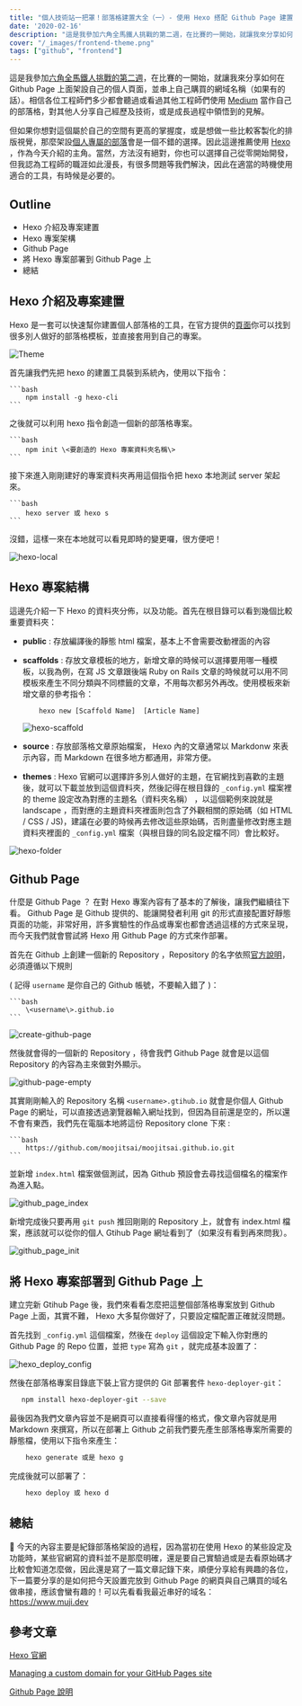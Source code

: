 ```yaml
---
title: "個人技術站一把罩！部落格建置大全（一）- 使用 Hexo 搭配 Github Page 建置自己的部落格"
date: '2020-02-16'
description: "這是我參加六角全馬鐵人挑戰的第二週，在比賽的一開始，就讓我來分享如何在 Github Page 上面架設自己的個人頁面，並串上自己購買的網域名稱（如果有的話）。相信各位工程師們多少都會聽過或看過其他工程師們使用當作自己的部落格，對其他人分享自己經歷及技術，或是成長過程中領悟到的見解。"
cover: "/_images/frontend-theme.png"
tags: ["github", "frontend"]
---
```


這是我參加[六角全馬鐵人挑戰的第二週](https://www.hexschool.com/2019/11/14/2019-11-14-w3Hexschool-2020-challenge/?fbclid=IwAR2jnd1zwQf14xWUK4J2DztB4XpkkALumb0VS3jSjMKvkqFUhP9xlTICAeU)，在比賽的一開始，就讓我來分享如何在 Github Page 上面架設自己的個人頁面，並串上自己購買的網域名稱（如果有的話）。相信各位工程師們多少都會聽過或看過其他工程師們使用 [Medium](https://medium.com/@moojing) 當作自己的部落格，對其他人分享自己經歷及技術，或是成長過程中領悟到的見解。

但如果你想對這個屬於自己的空間有更高的掌握度，或是想做一些比較客製化的排版視覺，那麼架設[個人專屬的部落](https://www.muji.dev/)會是一個不錯的選擇。因此這邊推薦使用 [Hexo](https://hexo.io/zh-tw/docs/) ，作為今天介紹的主角。當然，方法沒有絕對，你也可以選擇自己從零開始開發，但我認為工程師的職涯如此漫長，有很多問題等我們解決，因此在適當的時機使用適合的工具，有時候是必要的。

## Outline

- Hexo 介紹及專案建置
- Hexo 專案架構
- Github Page
- 將 Hexo 專案部署到 Github Page 上
- 總結

## Hexo 介紹及專案建置

Hexo 是一套可以快速幫你建置個人部落格的工具，在官方提供的[頁面](https://hexo.io/themes/)你可以找到很多別人做好的部落格模板，並直接套用到自己的專案。

![Theme](/_images/frontend-theme.png)

首先讓我們先把 hexo 的建置工具裝到系統內，使用以下指令：

    ```bash
        npm install -g hexo-cli
    ```

之後就可以利用 hexo 指令創造一個新的部落格專案。

    ```bash
        npm init \<要創造的 Hexo 專案資料夾名稱\>
    ```

接下來進入剛剛建好的專案資料夾再用這個指令把 hexo 本地測試 server 架起來。

    ```bash
        hexo server 或 hexo s
    ```

沒錯，這樣一來在本地就可以看見即時的變更囉，很方便吧！

![hexo-local](/_images/frontend-hexo-local.png)

## Hexo 專案結構

這邊先介紹一下 Hexo 的資料夾分佈，以及功能。首先在根目錄可以看到幾個比較重要資料夾：

- **public** : 存放編譯後的靜態 html 檔案，基本上不會需要改動裡面的內容
- **scaffolds** : 存放文章模板的地方，新增文章的時候可以選擇要用哪一種模板，以我為例，在寫 JS 文章跟後端 Ruby on Rails 文章的時候就可以用不同模板來產生不同分類與不同標籤的文章，不用每次都另外再改。使用模板來新增文章的參考指令：

  ```bash
      hexo new [Scaffold Name]  [Article Name]
  ```

  ![hexo-scaffold](/_images/frontend-hexo-scaffold.png)

- **source** : 存放部落格文章原始檔案， Hexo 內的文章通常以 Markdonw 來表示內容，而 Markdown 在很多地方都通用，非常方便。
- **themes** : Hexo 官網可以選擇許多別人做好的主題，在官網找到喜歡的主題後，就可以下載並放到這個資料夾，然後記得在根目錄的 `_config.yml` 檔案裡的 theme 設定改為對應的主題名（資料夾名稱） ，以這個範例來說就是 landscape ，而對應的主題資料夾裡面則包含了外觀相關的原始碼（如 HTML / CSS / JS)，建議在必要的時候再去修改這些原始碼，否則盡量修改對應主題資料夾裡面的 `_config.yml` 檔案（與根目錄的同名設定檔不同）會比較好。

![hexo-folder](/_images/frontend-hexo-folder.png)

## Github Page

什麼是 Github Page ？ 在對 Hexo 專案內容有了基本的了解後，讓我們繼續往下看。 Github Page 是 Github 提供的、能讓開發者利用 git 的形式直接配置好靜態頁面的功能，非常好用，許多實驗性的作品或專案也都會透過這樣的方式來呈現，而今天我們就會嘗試將 Hexo 用 Github Page 的方式來作部署。

首先在 Github 上創建一個新的 Repository ，Repository 的名字依照[官方說明](https://pages.github.com/)，必須遵循以下規則

( 記得 `username` 是你自己的 Github 帳號，不要輸入錯了 )：

    ```bash
        \<username\>.github.io
    ```

![create-github-page](/_images/frontend-create-github-page.png)

然後就會得的一個新的 Repository ，待會我們 Github Page 就會是以這個 Repository 的內容為主來做對外顯示。

![github-page-empty](/_images/frontend-github-page-empty.png)

其實剛剛輸入的 Repository 名稱 `<username>.gtihub.io` 就會是你個人 Github Page 的網址，可以直接透過瀏覽器輸入網址找到，但因為目前還是空的，所以還不會有東西，我們先在電腦本地將這份 Repository clone 下來 :

    ```bash
        https://github.com/moojitsai/moojitsai.github.io.git
    ```

並新增 `index.html` 檔案做個測試，因為 Github 預設會去尋找這個檔名的檔案作為進入點。

![github_page_index](/_images/frontend-github_page_index.png)

新增完成後只要再用 `git push` 推回剛剛的 Repository 上，就會有 index.html 檔案，應該就可以從你的個人 Gtihub Page 網址看到了（如果沒有看到再來問我）。

![github_page_init](/_images/frontend-github_page_init.png)

## 將 Hexo 專案部署到 Github Page 上

建立完新 Gtihub Page 後，我們來看看怎麼把這整個部落格專案放到 Github Page 上面，其實不難， Hexo 大多幫你做好了，只要設定檔配置正確就沒問題。

首先找到 `_config.yml` 這個檔案，然後在 `deploy` 這個設定下輸入你對應的 Github Page 的 Repo 位置，並把 `type` 寫為 `git` ，就完成基本設置了：

![hexo_deploy_config](/_images/frontend-hexo_deploy_config.png)

然後在部落格專案目錄底下裝上官方提供的 Git 部署套件 `hexo-deployer-git`：

```bash
   npm install hexo-deployer-git --save
```

最後因為我們文章內容並不是網頁可以直接看得懂的格式，像文章內容就是用 Markdown 來撰寫，所以在部署上 Github 之前我們要先產生部落格專案所需要的靜態檔，使用以下指令來產生：

```bash
    hexo generate 或是 hexo g
```

完成後就可以部署了：

```bash
    hexo deploy 或 hexo d
```

## 總結

 今天的內容主要是紀錄部落格架設的過程，因為當初在使用 Hexo 的某些設定及功能時，某些官網寫的資料並不是那麼明確，還是要自己實驗過或是去看原始碼才比較會知道怎麼做，因此還是寫了一篇文章記錄下來，順便分享給有興趣的各位，下一篇要分享的是如何把今天設置完放到 Github Page 的網頁與自己購買的域名做串接，應該會蠻有趣的！可以先看看我最近串好的域名： <https://www.muji.dev>

## 參考文章

[Hexo 官網](https://hexo.io/docs/)

[Managing a custom domain for your GitHub Pages site](https://help.github.com/en/github/working-with-github-pages/managing-a-custom-domain-for-your-github-pages-site)

[Github Page 說明](https://pages.github.com/)
